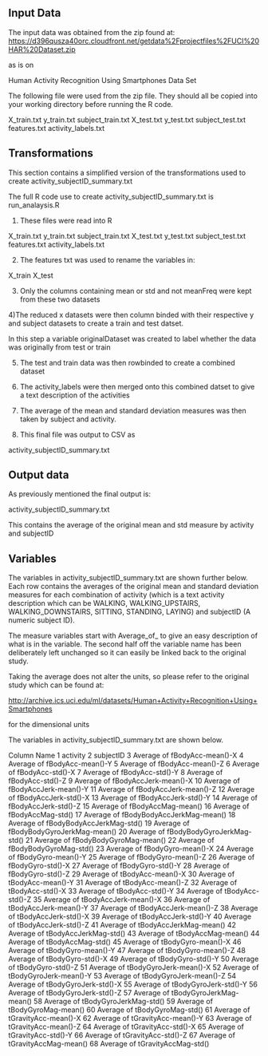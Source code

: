 ## Input Data

The input data was obtained from the zip found at:
https://d396qusza40orc.cloudfront.net/getdata%2Fprojectfiles%2FUCI%20HAR%20Dataset.zip

as is on

Human Activity Recognition Using Smartphones Data Set 

The following file were used from the zip file.
They should all be copied into your working directory before running
the R code.

X_train.txt
y_train.txt
subject_train.txt
X_test.txt
y_test.txt
subject_test.txt
features.txt
activity_labels.txt

## Transformations

This section contains a simplified version of the transformations
used to create activity_subjectID_summary.txt

The full R code use to create activity_subjectID_summary.txt
is run_analaysis.R

1) These files were read into R

X_train.txt
y_train.txt
subject_train.txt
X_test.txt
y_test.txt
subject_test.txt
features.txt
activity_labels.txt

2) The features txt was used to rename the variables in:

X_train
X_test

3) Only the columns containing mean or std and not meanFreq 
were kept from these two datasets

4)The reduced x datasets were then column binded with their respective 
y and subject datasets to create a train and test datset.

In this step a variable originalDataset was created to label whether the data was originally 
from test or train

5) The test and train data was then rowbinded to create a combined dataset

6) The activity_labels were then merged onto this combined datset to 
give a text description of the activities

7) The average of the mean and standard deviation measures was then taken
by subject and activity.

8) This final file was output to CSV as

activity_subjectID_summary.txt

## Output data

As previously mentioned the final output is:

activity_subjectID_summary.txt 

This contains the average of the original mean and std measure by activity and subjectID

## Variables

The variables in activity_subjectID_summary.txt are shown further below.
Each row contains the averages of the original mean and standard deviation measures
for each combination of activity (which is a text activity description which can be
WALKING, WALKING_UPSTAIRS, WALKING_DOWNSTAIRS, SITTING, STANDING, LAYING) 
and subjectID (A numeric subject ID).

The measure variables start with Average_of_ to give an easy description of 
what is in the variable. The second half off the variable name has been
deliberately left unchanged so it can easily be linked back to the original study.

Taking the average does not alter the units, so please refer to the original
study which can be found at:

http://archive.ics.uci.edu/ml/datasets/Human+Activity+Recognition+Using+Smartphones

for the dimensional units

The variables in activity_subjectID_summary.txt are shown below.

Column  Name
1	activity
2	subjectID
3	Average of fBodyAcc-mean()-X
4	Average of fBodyAcc-mean()-Y
5	Average of fBodyAcc-mean()-Z
6	Average of fBodyAcc-std()-X
7	Average of fBodyAcc-std()-Y
8	Average of fBodyAcc-std()-Z
9	Average of fBodyAccJerk-mean()-X
10	Average of fBodyAccJerk-mean()-Y
11	Average of fBodyAccJerk-mean()-Z
12	Average of fBodyAccJerk-std()-X
13	Average of fBodyAccJerk-std()-Y
14	Average of fBodyAccJerk-std()-Z
15	Average of fBodyAccMag-mean()
16	Average of fBodyAccMag-std()
17	Average of fBodyBodyAccJerkMag-mean()
18	Average of fBodyBodyAccJerkMag-std()
19	Average of fBodyBodyGyroJerkMag-mean()
20	Average of fBodyBodyGyroJerkMag-std()
21	Average of fBodyBodyGyroMag-mean()
22	Average of fBodyBodyGyroMag-std()
23	Average of fBodyGyro-mean()-X
24	Average of fBodyGyro-mean()-Y
25	Average of fBodyGyro-mean()-Z
26	Average of fBodyGyro-std()-X
27	Average of fBodyGyro-std()-Y
28	Average of fBodyGyro-std()-Z
29	Average of tBodyAcc-mean()-X
30	Average of tBodyAcc-mean()-Y
31	Average of tBodyAcc-mean()-Z
32	Average of tBodyAcc-std()-X
33	Average of tBodyAcc-std()-Y
34	Average of tBodyAcc-std()-Z
35	Average of tBodyAccJerk-mean()-X
36	Average of tBodyAccJerk-mean()-Y
37	Average of tBodyAccJerk-mean()-Z
38	Average of tBodyAccJerk-std()-X
39	Average of tBodyAccJerk-std()-Y
40	Average of tBodyAccJerk-std()-Z
41	Average of tBodyAccJerkMag-mean()
42	Average of tBodyAccJerkMag-std()
43	Average of tBodyAccMag-mean()
44	Average of tBodyAccMag-std()
45	Average of tBodyGyro-mean()-X
46	Average of tBodyGyro-mean()-Y
47	Average of tBodyGyro-mean()-Z
48	Average of tBodyGyro-std()-X
49	Average of tBodyGyro-std()-Y
50	Average of tBodyGyro-std()-Z
51	Average of tBodyGyroJerk-mean()-X
52	Average of tBodyGyroJerk-mean()-Y
53	Average of tBodyGyroJerk-mean()-Z
54	Average of tBodyGyroJerk-std()-X
55	Average of tBodyGyroJerk-std()-Y
56	Average of tBodyGyroJerk-std()-Z
57	Average of tBodyGyroJerkMag-mean()
58	Average of tBodyGyroJerkMag-std()
59	Average of tBodyGyroMag-mean()
60	Average of tBodyGyroMag-std()
61	Average of tGravityAcc-mean()-X
62	Average of tGravityAcc-mean()-Y
63	Average of tGravityAcc-mean()-Z
64	Average of tGravityAcc-std()-X
65	Average of tGravityAcc-std()-Y
66	Average of tGravityAcc-std()-Z
67	Average of tGravityAccMag-mean()
68	Average of tGravityAccMag-std()
